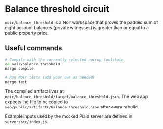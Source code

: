# Balance threshold circuit

`noir/balance_threshold` is a Noir workspace that proves the padded sum of eight account balances (private witnesses) is greater than or equal to a public property price.

## Useful commands

```bash
# Compile with the currently selected noirup toolchain
cd noir/balance_threshold
nargo compile

# Run Noir tests (add your own as needed)
nargo test
```

The compiled artifact lives at `noir/balance_threshold/target/balance_threshold.json`. The web app expects the file to be copied to `web/public/artifacts/balance_threshold.json` after every rebuild.

Example inputs used by the mocked Plaid server are defined in `server/src/index.js`.
